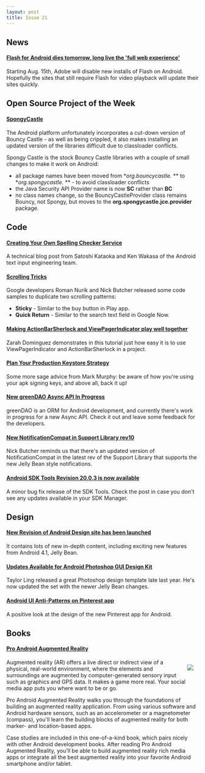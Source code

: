 ```yaml
---
layout: post
title: Issue 21
---
```

## News

#### [Flash for Android dies tomorrow, long live the 'full web experience'](http://www.theverge.com/2012/8/14/3241727/flash-for-android-dies)
Starting Aug. 15th, Adobe will disable new installs of Flash on Android. Hopefully the sites that still require Flash for video playback will update their sites quickly.

## Open Source Project of the Week

#### [SpongyCastle](http://rtyley.github.com/spongycastle/)
The Android platform unfortunately incorporates a cut-down version of Bouncy Castle - as well as being crippled, it also makes installing an updated version of the libraries difficult due to classloader conflicts.

Spongy Castle is the stock Bouncy Castle libraries with a couple of small changes to make it work on Android:

* all package names have been moved from **org.bouncycastle.* ** to **org.spongycastle.* ** - to avoid classloader conflicts
* the Java Security API Provider name is now **SC** rather than **BC**
* no class names change, so the BouncyCastleProvider class remains Bouncy, not Spongy, but moves to the **org.spongycastle.jce.provider** package.

## Code

#### [Creating Your Own Spelling Checker Service](http://android-developers.blogspot.com/2012/08/creating-your-own-spelling-checker.html)
A technical blog post from Satoshi Kataoka and Ken Wakasa of the Android text input engineering team.

#### [Scrolling Tricks](https://plus.google.com/113735310430199015092/posts/1Sb549FvpJt)
Google developers Roman Nurik and Nick Butcher released some code samples to duplicate two scrolling patterns:

* **Sticky** - Similar to the buy button in Play app.
* **Quick Return** - Similar to the search text field in Google Now.

#### [Making ActionBarSherlock and ViewPagerIndicator play well together](http://droidista.blogspot.com/2012/08/making-actionbarsherlock-and.html)
Zarah Dominguez demonstrates in this tutorial just how easy it is to use ViewPagerIndicator and ActionBarSherlock in a project.

#### [Plan Your Production Keystore Strategy](http://commonsware.com/blog/2012/08/02/plan-production-keystore-strategy.html)
Some more sage advice from Mark Murphy: be aware of how you're using your apk signing keys, and above all, back it up!

#### [New greenDAO Async API In Progress](https://plus.google.com/103605567853075245881/posts/J269URTScAL)
greenDAO is an ORM for Android development, and currently there's work in progress for a new Async API. Check it out and leave some feedback for the developers.

#### [New NotificationCompat in Support Library rev10](https://plus.google.com/118292708268361843293/posts/MBuwJ5Te6Qq)
Nick Butcher reminds us that there's an updated version of NotificationCompat in the latest rev of the Support Library that supports the new Jelly Bean style notifications.

#### [Android SDK Tools Revision 20.0.3 is now available](https://plus.google.com/108967384991768947849/posts/23mTgYegH2g)
A minor bug fix release of the SDK Tools. Check the post in case you don't see any updates available in your SDK Manager.

## Design

#### [New Revision of Android Design site has been launched](https://plus.google.com/108967384991768947849/posts/VRpptRnMHnQ)
It contains lots of new in-depth content, including exciting new features from Android 4.1, Jelly Bean. 

#### [Updates Available for Android Photoshop GUI Design Kit](https://plus.google.com/110199935346260350060/posts/abqn3SQHoQM)
Taylor Ling released a great Photoshop design template late last year. He's now updated the set with the newer Jelly Bean changes. 

#### [Android UI Anti-Patterns on Pinterest app](https://plus.google.com/104844169030193199790/posts/a1uBE3VDUke)
A positive look at the design of the new Pinterest app for Android.

## Books

#### [Pro Android Augmented Reality](http://amzn.to/NemTZA)
<img src="http://www.apress.com/media/catalog/product/cache/9/image/9df78eab33525d08d6e5fb8d27136e95/A/9/A9781430239451-3d_4.png" style="float: right; margin: 1em;" /> 

Augmented reality (AR) offers a live direct or indirect view of a physical, real-world environment, where the elements and surroundings are augmented by computer-generated sensory input such as graphics and GPS data. It makes a game more real. Your social media app puts you where want to be or go. 

Pro Android Augmented Reality walks you through the foundations of building an augmented reality application. From using various software and Android hardware sensors, such as an accelerometer or a magnetometer (compass), you'll learn the building blocks of augmented reality for both marker- and location-based apps. 

Case studies are included in this one-of-a-kind book, which pairs nicely with other Android development books. After reading Pro Android Augmented Reality, you'll be able to build augmented reality rich media apps or integrate all the best augmented reality into your favorite Android smartphone and/or tablet.


